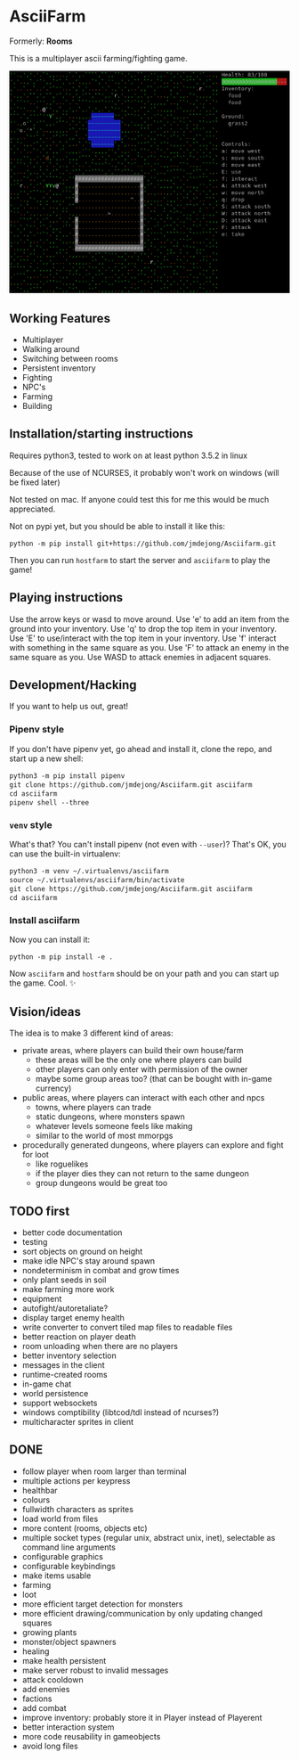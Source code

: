 # AsciiFarm

Formerly: **Rooms** 

This is a multiplayer ascii farming/fighting game.

![screenshot](screenshot.png)
<!-- why doesn't the screenshot get updated? -->

## Working Features

- Multiplayer
- Walking around
- Switching between rooms
- Persistent inventory
- Fighting 
- NPC's
- Farming
- Building

## Installation/starting instructions

Requires python3, tested to work on at least python 3.5.2 in linux

Because of the use of NCURSES, it probably won't work on windows (will be fixed later)

Not tested on mac. If anyone could test this for me this would be much appreciated.

Not on pypi yet, but you should be able to install it like this:

    python -m pip install git+https://github.com/jmdejong/Asciifarm.git

Then you can run `hostfarm` to start the server and `asciifarm` to play the
game!

## Playing instructions

Use the arrow keys or wasd to move around.
Use 'e' to add an item from the ground into your inventory.
Use 'q' to drop the top item in your inventory.
Use 'E' to use/interact with the top item in your inventory.
Use 'f' interact with something in the same square as you.
Use 'F' to attack an enemy in the same square as you.
Use WASD to attack enemies in adjacent squares.


## Development/Hacking

If you want to help us out, great!


### Pipenv style

If you don't have pipenv yet, go ahead and install it, clone the repo, and
start up a new shell:

    python3 -m pip install pipenv
    git clone https://github.com/jmdejong/Asciifarm.git asciifarm
    cd asciifarm
    pipenv shell --three

### `venv` style

What's that? You can't install pipenv (not even with `--user`)? That's OK, you
can use the built-in virtualenv:

    python3 -m venv ~/.virtualenvs/asciifarm
    source ~/.virtualenvs/asciifarm/bin/activate
    git clone https://github.com/jmdejong/Asciifarm.git asciifarm
    cd asciifarm

### Install asciifarm

Now you can install it:

    python -m pip install -e .

Now `asciifarm` and `hostfarm` should be on your path and you can start up the
game. Cool. :sparkles:


## Vision/ideas

The idea is to make 3 different kind of areas:

- private areas, where players can build their own house/farm
  * these areas will be the only one where players can build
  * other players can only enter with permission of the owner
  * maybe some group areas too? (that can be bought with in-game currency)
- public areas, where players can interact with each other and npcs
  * towns, where players can trade
  * static dungeons, where monsters spawn
  * whatever levels someone feels like making
  * similar to the world of most mmorpgs
- procedurally generated dungeons, where players can explore and fight for loot
  * like roguelikes
  * if the player dies they can not return to the same dungeon
  * group dungeons would be great too

## TODO first

- better code documentation
- testing
- sort objects on ground on height
- make idle NPC's stay around spawn
- nondeterminism in combat and grow times
- only plant seeds in soil
- make farming more work
- equipment
- autofight/autoretaliate?
- display target enemy health
- write converter to convert tiled map files to readable files
- better reaction on player death
- room unloading when there are no players
- better inventory selection
- messages in the client
- runtime-created rooms
- in-game chat
- world persistence
- support websockets
- windows comptibility (libtcod/tdl instead of ncurses?)
- multicharacter sprites in client

## DONE

- follow player when room larger than terminal
- multiple actions per keypress
- healthbar
- colours
- fullwidth characters as sprites
- load world from files
- more content (rooms, objects etc)
- multiple socket types (regular unix, abstract unix, inet), selectable as command line arguments
- configurable graphics
- configurable keybindings
- make items usable
- farming
- loot
- more efficient target detection for monsters
- more efficient drawing/communication by only updating changed squares
- growing plants
- monster/object spawners
- healing
- make health persistent
- make server robust to invalid messages
- attack cooldown
- add enemies
- factions
- add combat
- improve inventory: probably store it in Player instead of Playerent
- better interaction system
- more code reusability in gameobjects
- avoid long files
